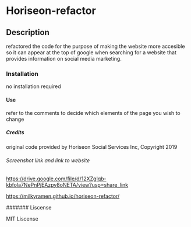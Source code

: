 # Horiseon-refactor

## Description

refactored the code for the purpose of making the website more accesible so it can appear at the top of google when searching for a website that provides information on social media marketing. 

### Installation

no installation required

#### Use

refer to the comments to decide which elements of the page you wish to change

##### Credits

original code provided by Horiseon Social Services Inc, Copyright 2019

###### Screenshot link and link to website

https://drive.google.com/file/d/12XZgIqb-kbfola7NePnPjEAzpy8oNETA/view?usp=share_link

https://milkyramen.github.io/horiseon-refactor/

####### Liscense

MIT Liscense
